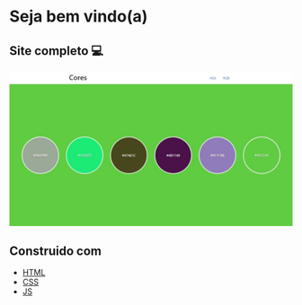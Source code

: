 # Seja bem vindo(a)

## Site completo 💻

<a href="https://gabrielvieira1m.github.io/randomColors"><img src="./image/site-completo.jpeg"></a>

## Construido com

- [HTML](https://developer.mozilla.org/pt-BR/docs/Web/HTML)
- [CSS](https://developer.mozilla.org/pt-BR/docs/Web/CSS)
- [JS](https://www.javascript.com/)
